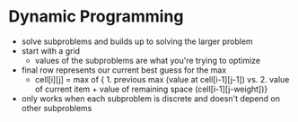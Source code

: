 # Dynamic Programming

* solve subproblems and builds up to solving the larger problem
* start with a grid
  * values of the subproblems are what you're trying to optimize 
* final row represents our current best guess for the max
  * cell[i][j] = max of { 1. previous max (value at cell[i-1][j-1]) vs. 2. value of current item + value of remaining space (cell[i-1][j-weight])}
* only works when each subproblem is discrete and doesn't depend on other subproblems
